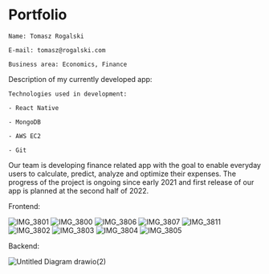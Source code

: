 # Portfolio

    Name: Tomasz Rogalski 

    E-mail: tomasz@rogalski.com

    Business area: Economics, Finance

 Description of my currently developed app:

    Technologies used in development:
  
    - React Native
  
    - MongoDB
  
    - AWS EC2
  
    - Git
   
  Our team is developing finance related app with the goal to enable everyday users to calculate, predict, analyze and optimize their expenses. The progress of the project is ongoing since early 2021 and first release of our app is planned at the second half of 2022.
  
  
  Frontend:
  
![IMG_3801](https://user-images.githubusercontent.com/44368503/177048969-5fe2ff75-6372-4e2f-b69d-0dd090788f57.PNG)
![IMG_3800](https://user-images.githubusercontent.com/44368503/177048857-212d4cf3-6bcc-42ae-b458-622bf5a3326e.PNG)
![IMG_3806](https://user-images.githubusercontent.com/44368503/177048961-49b52d6f-4fde-4d3e-966d-804cbf567991.PNG)
![IMG_3807](https://user-images.githubusercontent.com/44368503/177048973-80afa21e-8b57-4eaa-a897-e1c1d54355b5.PNG)
![IMG_3811](https://user-images.githubusercontent.com/44368503/177048980-49a7138d-799c-4e9f-b79d-4d73d5d47f60.PNG)
![IMG_3802](https://user-images.githubusercontent.com/44368503/177049035-120df3df-5e52-40dc-861a-c4992914faea.PNG)
![IMG_3803](https://user-images.githubusercontent.com/44368503/177049038-f91e3d41-b8eb-4403-b247-3cc7feceba8c.PNG)
![IMG_3804](https://user-images.githubusercontent.com/44368503/177049043-e7fe0555-205a-42b9-9fe6-ef01a1804d53.PNG)
![IMG_3805](https://user-images.githubusercontent.com/44368503/177049048-04b58ee2-34d9-4fc8-bba7-05148e828c86.PNG)


  Backend:
  
  
![Untitled Diagram drawio(2)](https://user-images.githubusercontent.com/44368503/177050049-e14db43a-4060-4a4a-a7a3-57b58baa7f3e.png)

